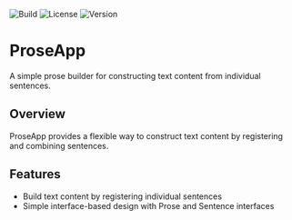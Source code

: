 ![Build](https://img.shields.io/badge/build-passing-brightgreen)
![License](https://img.shields.io/github/license/DamarisLi/prose-app)
![Version](https://img.shields.io/badge/version-1.0.0-blue)
# ProseApp

A simple prose builder for constructing text content from individual sentences.

## Overview
ProseApp provides a flexible way to construct text content by registering and combining sentences.

## Features
- Build text content by registering individual sentences
- Simple interface-based design with Prose and Sentence interfaces
